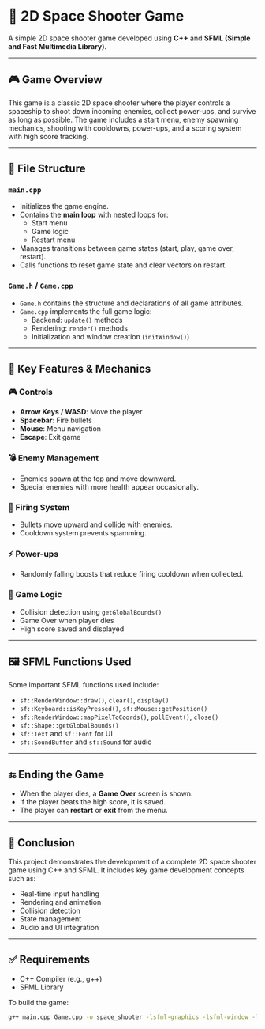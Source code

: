 # 🚀 2D Space Shooter Game

A simple 2D space shooter game developed using **C++** and **SFML (Simple and Fast Multimedia Library)**.

---

## 🎮 Game Overview

This game is a classic 2D space shooter where the player controls a spaceship to shoot down incoming enemies, collect power-ups, and survive as long as possible. The game includes a start menu, enemy spawning mechanics, shooting with cooldowns, power-ups, and a scoring system with high score tracking.

---

## 📂 File Structure

### `main.cpp`
- Initializes the game engine.
- Contains the **main loop** with nested loops for:
  - Start menu
  - Game logic
  - Restart menu
- Manages transitions between game states (start, play, game over, restart).
- Calls functions to reset game state and clear vectors on restart.

### `Game.h` / `Game.cpp`
- `Game.h` contains the structure and declarations of all game attributes.
- `Game.cpp` implements the full game logic:
  - Backend: `update()` methods
  - Rendering: `render()` methods
  - Initialization and window creation (`initWindow()`)

---

## 🔧 Key Features & Mechanics

### 🎮 Controls
- **Arrow Keys / WASD**: Move the player
- **Spacebar**: Fire bullets
- **Mouse**: Menu navigation
- **Escape**: Exit game

### 💣 Enemy Management
- Enemies spawn at the top and move downward.
- Special enemies with more health appear occasionally.

### 🔫 Firing System
- Bullets move upward and collide with enemies.
- Cooldown system prevents spamming.

### ⚡ Power-ups
- Randomly falling boosts that reduce firing cooldown when collected.

### 🧠 Game Logic
- Collision detection using `getGlobalBounds()`
- Game Over when player dies
- High score saved and displayed

---

## 🖼️ SFML Functions Used

Some important SFML functions used include:
- `sf::RenderWindow::draw()`, `clear()`, `display()`
- `sf::Keyboard::isKeyPressed()`, `sf::Mouse::getPosition()`
- `sf::RenderWindow::mapPixelToCoords()`, `pollEvent()`, `close()`
- `sf::Shape::getGlobalBounds()`
- `sf::Text` and `sf::Font` for UI
- `sf::SoundBuffer` and `sf::Sound` for audio

---

## 🔚 Ending the Game

- When the player dies, a **Game Over** screen is shown.
- If the player beats the high score, it is saved.
- The player can **restart** or **exit** from the menu.

---

## 🏁 Conclusion

This project demonstrates the development of a complete 2D space shooter game using C++ and SFML. It includes key game development concepts such as:
- Real-time input handling
- Rendering and animation
- Collision detection
- State management
- Audio and UI integration

---

## ✅ Requirements

- C++ Compiler (e.g., g++)
- SFML Library

To build the game:
```bash
g++ main.cpp Game.cpp -o space_shooter -lsfml-graphics -lsfml-window -lsfml-system -lsfml-audio
